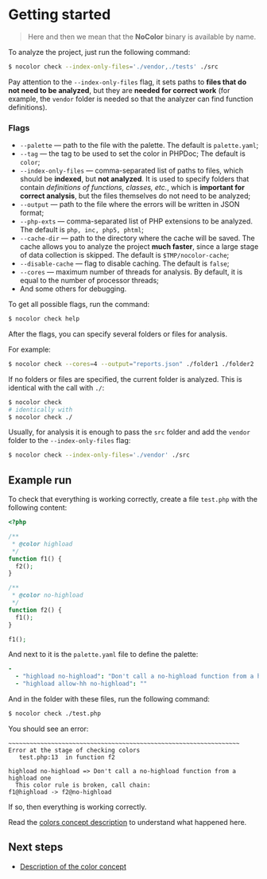 # Getting started

> Here and then we mean that the **NoColor** binary is available by name.

To analyze the project, just run the following command:

```sh
$ nocolor check --index-only-files='./vendor,./tests' ./src
```

Pay attention to the `--index-only-files` flag, it sets paths to **files that do not need to be analyzed**, but they are **needed for correct work** (for example, the `vendor` folder is needed so that the analyzer can find function definitions).

### Flags

- `--palette` — path to the file with the palette. The default is `palette.yaml`;
- `--tag` — the tag to be used to set the color in PHPDoc; The default is `color`;
- `--index-only-files` — comma-separated list of paths to files, which should be **indexed**, but **not analyzed**. It is used to specify folders that contain *definitions of functions, classes, etc.*, which is **important for correct analysis**, but the files themselves do not need to be analyzed;
- `--output` — path to the file where the errors will be written in JSON format;
- `--php-exts` — comma-separated list of PHP extensions to be analyzed. The default is `php, inc, php5, phtml`;
- `--cache-dir` — path to the directory where the cache will be saved. The cache allows you to analyze the project **much faster**, since a large stage of data collection is skipped. The default is `$TMP/nocolor-cache`;
- `--disable-cache` — flag to disable caching. The default is `false`;
- `--cores` — maximum number of threads for analysis. By default, it is equal to the number of processor threads;
- And some others for debugging.

To get all possible flags, run the command:

```sh
$ nocolor check help
```

After the flags, you can specify several folders or files for analysis.

For example:

```sh
$ nocolor check --cores=4 --output="reports.json" ./folder1 ./folder2 ./folder3/file.php
```

If no folders or files are specified, the current folder is analyzed. This is identical with the call with `./`:

```sh
$ nocolor check
# identically with
$ nocolor check ./
```

Usually, for analysis it is enough to pass the `src` folder and add the `vendor` folder to the `--index-only-files` flag:

```sh
$ nocolor check --index-only-files='./vendor' ./src
```

## Example run

To check that everything is working correctly, create a file `test.php` with the following content:

```php
<?php

/** 
 * @color highload
 */
function f1() {
  f2();
}

/** 
 * @color no-highload
 */
function f2() {
  f1();
}

f1();
```

And next to it is the `palette.yaml` file to define the palette:

```yaml
-
  - "highload no-highload": "Don't call a no-highload function from a highload one"
  - "highload allow-hh no-highload": ""
```

And in the folder with these files, run the following command:

```sh
$ nocolor check ./test.php
```

You should see an error:

```
~~~~~~~~~~~~~~~~~~~~~~~~~~~~~~~~~~~~~~~~~~~~~~~~~~~~~~~~~~~~~~~~~
Error at the stage of checking colors
   test.php:13  in function f2

highload no-highload => Don't call a no-highload function from a highload one
  This color rule is broken, call chain:
f1@highload -> f2@no-highload
```

If so, then everything is working correctly.

Read the [colors concept description](/docs/introducing_colors.md) to understand what happened here.

## Next steps

- [Description of the color concept](/docs/introducing_colors.md)

